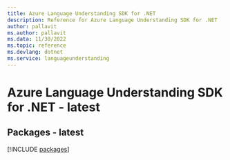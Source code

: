 ```yaml
---
title: Azure Language Understanding SDK for .NET
description: Reference for Azure Language Understanding SDK for .NET
author: pallavit
ms.author: pallavit
ms.data: 11/30/2022
ms.topic: reference
ms.devlang: dotnet
ms.service: languageunderstanding
---
```

# Azure Language Understanding SDK for .NET - latest
## Packages - latest
[!INCLUDE [packages](language-understanding-index.md)]